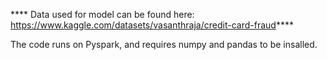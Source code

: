 **** Data used for model can be found here: https://www.kaggle.com/datasets/vasanthraja/credit-card-fraud****

The code runs on Pyspark, and requires numpy and pandas to be insalled. 




